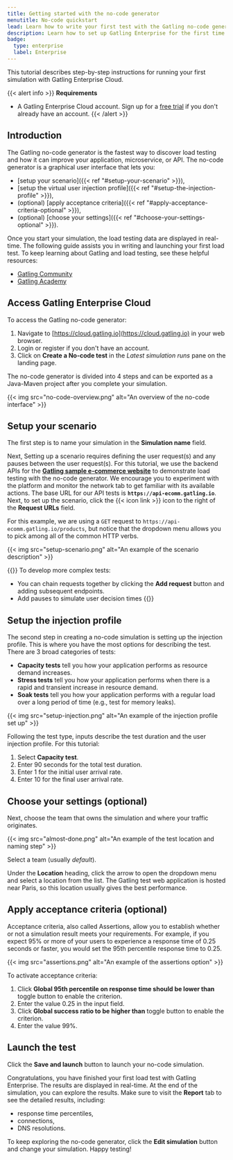 ```yaml
---
title: Getting started with the no-code generator
menutitle: No-code quickstart
lead: Learn how to write your first test with the Gatling no-code generator
description: Learn how to set up Gatling Enterprise for the first time
badge:
  type: enterprise
  label: Enterprise
---
```


This tutorial describes step-by-step instructions for running your first simulation with Gatling Enterprise Cloud.

{{< alert info >}}
**Requirements**
* A Gatling Enterprise Cloud account. Sign up for a [free trial](https://cloud.gatling.io) if you don't already have an account.
{{< /alert >}}

## Introduction

The Gatling no-code generator is the fastest way to discover load testing and how it can improve your application, microservice, or API. The no-code generator is a graphical user interface that lets you:

- [setup your scenario]({{< ref "#setup-your-scenario" >}}),
- [setup the virtual user injection profile]({{< ref "#setup-the-injection-profile" >}}),
- (optional) [apply acceptance criteria]({{< ref "#apply-acceptance-criteria-optional" >}}),
- (optional) [choose your settings]({{< ref "#choose-your-settings-optional" >}}).

Once you start your simulation, the load testing data are displayed in real-time. The following guide assists you in writing and launching your first load test. To keep learning about Gatling and load testing, see these helpful resources:

- [Gatling Community](https://community.gatling.io)
- [Gatling Academy](https://gatling.io/academy/)

## Access Gatling Enterprise Cloud

To access the Gatling no-code generator:

1. Navigate to [https://cloud.gatling.io](https://cloud.gatling.io) in your web browser.
2. Login or register if you don't have an account. 
3. Click on **Create a No-code test** in the _Latest simulation runs_ pane on the landing page. 

The no-code generator is divided into 4 steps and can be exported as a Java-Maven project after you complete your simulation.

{{< img src="no-code-overview.png" alt="An overview of the no-code interface" >}}

## Setup your scenario

The first step is to name your simulation in the **Simulation name** field.

Next, Setting up a scenario requires defining the user request(s) and any pauses between the user request(s). For this tutorial, we use the backend APIs for the **[Gatling sample e-commerce website](https://ecomm.gatling.io)** to demonstrate load testing with the no-code generator. We encourage you to experiment with the platform and monitor the network tab to get familiar with its available actions. The base URL for our API tests is **`https://api-ecomm.gatling.io`**. Next, to set up the scenario, click the {{< icon link >}} icon to the right of the **Request URLs** field.

For this example, we are using a `GET` request to `https://api-ecomm.gatling.io/products`, but notice that the dropdown menu allows you to pick among all of the common HTTP verbs.

{{< img src="setup-scenario.png" alt="An example of the scenario description" >}}

{{<alert info>}}
To develop more complex tests:
- You can chain requests together by clicking the **Add request** button and adding subsequent endpoints. 
- Add pauses to simulate user decision times
{{</alert>}}

## Setup the injection profile

The second step in creating a no-code simulation is setting up the injection profile. This is where you have the most options for describing the test. There are 3 broad categories of tests:

- **Capacity tests** tell you how your application performs as resource demand increases.
- **Stress tests** tell you how your application performs when there is a rapid and transient increase in resource demand.
- **Soak tests** tell you how your application performs with a regular load over a long period of time (e.g., test for memory leaks). 

{{< img src="setup-injection.png" alt="An example of the injection profile set up" >}}

Following the test type, inputs describe the test duration and the user injection profile. For this tutorial:

1. Select **Capacity test**.
2. Enter 90 seconds for the total test duration.
3. Enter 1 for the initial user arrival rate.
4. Enter 10 for the final user arrival rate. 

## Choose your settings (optional)

Next, choose the team that owns the simulation and where your traffic originates. 

{{< img src="almost-done.png" alt="An example of the test location and naming step" >}}

Select a team (usually _default_). 

Under the **Location** heading, click the arrow to open the dropdown menu and select a location from the list. The Gatling test web application is hosted near Paris, so this location usually gives the best performance.  

## Apply acceptance criteria (optional) 

Acceptance criteria, also called Assertions, allow you to establish whether or not a simulation result meets your requirements. For example, if you expect 95% or more of your users to experience a response time of 0.25 seconds or faster, you would set the 95th percentile response time to 0.25. 

{{< img src="assertions.png" alt="An example of the assertions option" >}}

To activate acceptance criteria:

1. Click **Global 95th percentile on response time should be lower than** toggle button to enable the criterion.
2. Enter the value 0.25 in the input field.
3. Click **Global success ratio to be higher than** toggle button to enable the criterion.
4. Enter the value 99%.

## Launch the test

Click the **Save and launch** button to launch your no-code simulation. 

Congratulations, you have finished your first load test with Gatling Enterprise. The results are displayed in real-time. At the end of the simulation, you can explore the results. Make sure to visit the **Report** tab to see the detailed results, including:

- response time percentiles,
- connections,
- DNS resolutions.

To keep exploring the no-code generator, click the **Edit simulation** button and change your simulation. Happy testing! 

